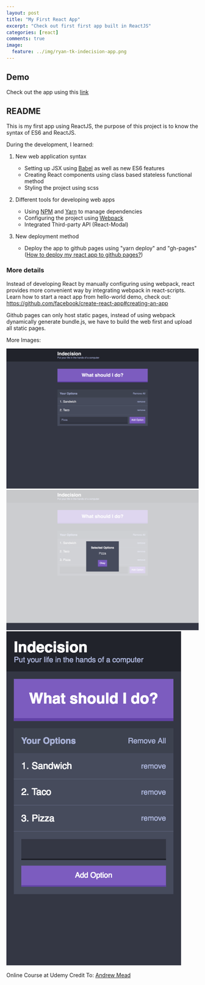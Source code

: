 ```yaml
---
layout: post
title: "My First React App"
excerpt: "Check out first first app built in ReactJS"
categories: [react]
comments: true
image:
  feature: ../img/ryan-tk-indecision-app.png
---
```


## Demo

Check out the app using this [link](https://ryan.tk/indecision-app)

## README

This is my first app using ReactJS, the purpose of this project is to know the syntax of ES6 and ReactJS.

During the development, I learned:

1. New web application syntax
    * Setting up JSX using [Babel](https://babeljs.io/) as well as new ES6 features
    * Creating React components using class based stateless functional method
    * Styling the project using scss

2. Different tools for developing web apps
    * Using [NPM](https://www.npmjs.com/) and [Yarn](https://yarnpkg.com/) to manage dependencies
    * Configuring the project using [Webpack](https://webpack.js.org)
    * Integrated Third-party API (React-Modal)

3. New deployment method 
    * Deploy the app to github pages using "yarn deploy" and "gh-pages"
    ([How to deploy my react app to github pages?](https://github.com/facebook/create-react-app/blob/master/packages/react-scripts/template/README.md#github-pages))
    
### More details

Instead of developing React by manually configuring using webpack, react provides more convenient way by integrating webpack in 
react-scripts. Learn how to start a react app from hello-world demo, check out: https://github.com/facebook/create-react-app#creating-an-app 

Github pages can only host static pages, instead of using webpack dynamically generate bundle.js, we have to build the web first and upload
all static pages.

More Images:

![first-image](/img/ryan-tk-indecision-app2.png)
![second-image](/img/ryan-tk-indecision-app3.png)
![third-image](/img/ryan-tk-indecision-app4.png)

Online Course at Udemy Credit To: [Andrew Mead](https://www.udemy.com/react-2nd-edition/learn/v4/overview)